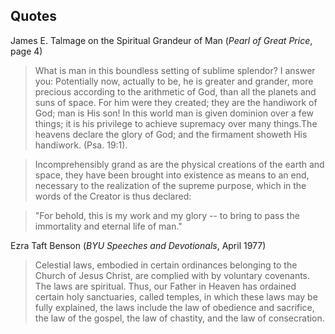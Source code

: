 ## Quotes

James E. Talmage on the Spiritual Grandeur of Man (_Pearl of Great Price_, page 4) 

> What is man in this boundless setting of sublime splendor? I answer you: Potentially now, actually to be, he is greater and grander, more precious according to the arithmetic of God, than all the planets and suns of space. For him were they created; they are the handiwork of God; man is His son! In this world man is given dominion over a few things; it is his privilege to achieve supremacy over many things.The heavens declare the glory of God; and the firmament showeth His handiwork. (Psa. 19:1). 

> Incomprehensibly grand as are the physical creations of the earth and space, they have been brought into existence as means to an end, necessary to the realization of the supreme purpose, which in the words of the Creator is thus declared: 

> "For behold, this is my work and my glory -- to bring to pass the immortality and eternal life of man." 


Ezra Taft Benson (_BYU Speeches and Devotionals_, April 1977)

> Celestial laws, embodied in certain ordinances belonging to the Church of Jesus
Christ, are complied with by voluntary covenants. The laws are spiritual. Thus, our
Father in Heaven has ordained certain holy sanctuaries, called temples, in which these
laws may be fully explained, the laws include the law of obedience and sacrifice, the
law of the gospel, the law of chastity, and the law of consecration.
